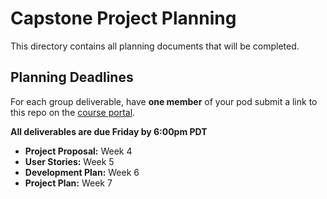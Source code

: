 # Capstone Project Planning

This directory contains all planning documents that will be completed.

## Planning Deadlines

For each group deliverable, have **one member** of your pod submit a link to this repo on the [course portal](https://courses.codepath.org/courses/summer_internship_for_tech_excellence/).

**All deliverables are due Friday by 6:00pm PDT**

* **Project Proposal:** Week 4
* **User Stories:** Week 5
* **Development Plan:** Week 6
* **Project Plan:** Week 7 
